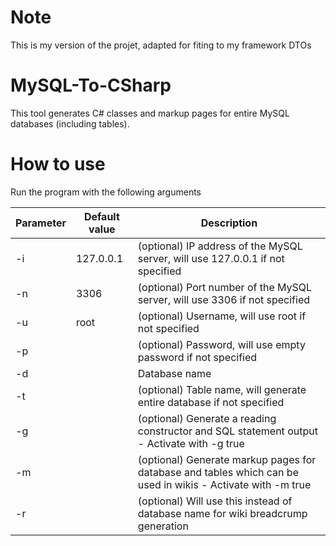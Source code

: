 # Note
This is my version of the projet, adapted for fiting to my framework DTOs
# MySQL-To-CSharp
This tool generates C# classes and markup pages for entire MySQL databases (including tables).

# How to use
Run the program with the following arguments

Parameter | Default value | Description
--- | --- | ---
-i | 127.0.0.1 | (optional) IP address of the MySQL server, will use 127.0.0.1 if not specified
-n | 3306 | (optional) Port number of the MySQL server, will use 3306 if not specified
-u | root | (optional) Username, will use root if not specified
-p | | (optional) Password, will use empty password if not specified
-d | | Database name
-t | | (optional) Table name, will generate entire database if not specified
-g | | (optional) Generate a reading constructor and SQL statement output - Activate with -g true
-m | | (optional) Generate markup pages for database and tables which can be used in wikis - Activate with -m true
-r | | (optional) Will use this instead of database name for wiki breadcrump generation
